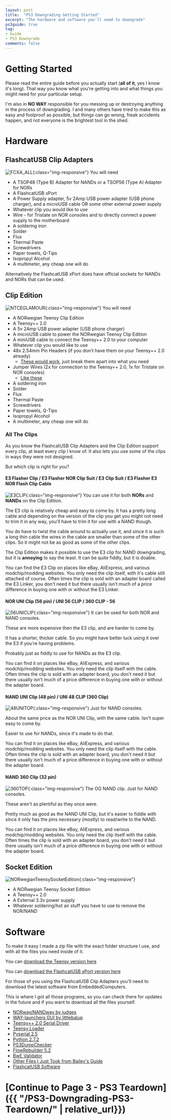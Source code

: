 ```yaml
---
layout: post
title:  "PS3 Downgrading Getting Started"
excerpt: "The hardware and software you'll need to downgrade"
ps3guide: true
tag:
- Guide
- PS3 Downgrade
comments: false
---
```

# Getting Started

Please read the entire guide before you actually start (**all of it**, yes I know it's long).
That way you know what you're getting into and what things you might need for your particular setup.

I'm also in **NO WAY** responsible for you messing up or destroying anything in the process of downgrading.
I and many others have tried to make this as easy and foolproof as possible, but things can go wrong, freak accidents happen, and not everyone is the brightest tool in the shed.

# Hardware

## FlashcatUSB Clip Adapters

![FCXA_ALL](/assets/img/FlashcatAdapters/FCXA_ALL.jpg){:class="img-responsive"}
You will need

* A TSOP48 (Type B) Adapter for NANDs or a TSOP56 (Type A) Adapter for NORs
* A FlashcatUSB xPort
* A Power Supply adapter, 5v 2Amp USB power adapter (USB phone charger), and a microUSB cable OR some other external power supply
* Whatever clip you would like to use
* Wire - for Tristate on NOR consoles and to directly connect a power supply to the motherboard
* A soldering iron
* Solder
* Flux
* Thermal Paste
* Screwdrivers
* Paper towels, Q-Tips
* Isopropyl Alcohol
* A multimeter, any cheap one will do

Alternatively the FlashcatUSB xPort does have official sockets for NANDs and NORs that can be used.

## Clip Edition

![NTCEGLAMOUR](/assets/img/NTCEGLAMOUR.jpg){:class="img-responsive"}
You will need

* A NORwegian Teensy Clip Edition
* A Teensy++ 2.0
* A 5v 2Amp USB power adapter (USB phone charger)
* A microUSB cable to power the NORwegian Teensy Clip Edition
* A miniUSB cable to connect the Teensy++ 2.0 to your computer
* Whatever clip you would like to use
* 48x 2.54mm Pin Headers (if you don't have them on your Teensy++ 2.0 already)
  * [These would work](https://www.amazon.com/Hotop-Pack-Single-Header-Connector/dp/B06XR8CV8P/ref=sr_1_8?ie=UTF8&qid=1509273572&sr=8-8&keywords=pin+header), just break them apart into what you need
* Jumper Wires (2x for connection to the Teensy++ 2.0, 1x for Tristate on NOR consoles)
  * [Like these](https://www.amazon.com/Solderless-Flexible-Breadboard-Jumper-100pcs/dp/B005TZJ0AM/ref=sr_1_4?s=electronics&ie=UTF8&qid=1509248805&sr=1-4&keywords=jumper+wires) 
* A soldering iron
* Solder
* Flux
* Thermal Paste
* Screwdrivers
* Paper towels, Q-Tips
* Isopropyl Alcohol
* A multimeter, any cheap one will do

### All The Clips

As you know the FlashcatUSB Clip Adapters and the Clip Edition support every clip, at least every clip I know of. It also lets you use some of the clips in ways they were not designed.

But which clip is right for you?

#### E3 Flasher Clip / E3 Flasher NOR Clip Suit / E3 Clip Suit / E3 Flasher E3 NOR Flash Clip Cable

![E3CLIP](/assets/img/E3CLIP.jpg){:class="img-responsive"}
You can use it for both **NORs** and **NANDs** on the Clip Edition.

The E3 clip is relatively cheap and easy to come by. It has a pretty long cable and depending on the version of the clip you get you might not need to trim it in any way, you'll have to trim it for use with a NAND though.

You do have to twist the cable around to actually use it,
and since it is such a long thin cable the wires in the cable are smaller than some of the other clips.
So it might not be as good as some of the other clips.

The Clip Edition makes it possible to use the E3 clip for NAND downgrading, but it is **annoying** to say the least. It can be quite fiddly, but it is doable.

You can find the E3 Clip on places like eBay, AliExpress, and various modchip/modding websites. You only need the clip itself, with it's cable still attached of course. Often times the clip is sold with an adapter board called the E3 Linker, you don't need it but there usually isn't much of a price difference in buying one with or without the E3 Linker.

#### NOR UNI Clip (56 pin) / UNI 56 CLIP / 360 CLIP - 56

![56UNICLIP](/assets/img/56UNICLIP.jpg){:class="img-responsive"}
It can be used for both NOR and NAND consoles.

These are more expensive then the E3 clip, and are harder to come by.

It has a shorter, thicker cable. So you might have better luck using it over the E3 if you're having problems.

Probably just as fiddly to use for NANDs as the E3 clip.

You can find it on places like eBay, AliExpress, and various modchip/modding websites. You only need the clip itself with the cable. Often times the clip is sold with an adapter board, you don't need it but there usually isn't much of a price difference in buying one with or without the adapter board.

#### NAND UNI Clip (48 pin) / UNI 48 CLIP (360 Clip)

![48UNITOP](/assets/img/48UNITOP.jpg){:class="img-responsive"}
Just for NAND consoles.

About the same price as the NOR UNI Clip, with the same cable. Isn't super easy to come by.

Easier to use for NANDs, since it's made to do that.

You can find it on places like eBay, AliExpress, and various modchip/modding websites. You only need the clip itself with the cable. Often times the clip is sold with an adapter board, you don't need it but there usually isn't much of a price difference in buying one with or without the adapter board.

#### NAND 360 Clip (32 pin)

![360TOP](/assets/img/360TOP.jpg){:class="img-responsive"}
The OG NAND clip. Just for NAND consoles.

These aren't as plentiful as they once were.

Pretty much as good as the NAND UNI Clip, but it's easier to fiddle with since it only has the pins necessary (mostly) to read/write to the NAND.

You can find it on places like eBay, AliExpress, and various modchip/modding websites. You only need the clip itself with the cable. Often times the clip is sold with an adapter board, you don't need it but there usually isn't much of a price difference in buying one with or without the adapter board.

## Socket Edition

![NORwegianTeensySocketEdition](/assets/img/NORwegianTeensySocketGlamour.jpg){:class="img-responsive"}

* A NORwegian Teensy Socket Edition
* A Teensy++ 2.0
* A External 3.3v power supply
* Whatever soldering/hot air stuff you have to use to remove the NOR/NAND

# Software

To make it easy I made a zip file with the exact folder structure I use, and with all the files you need inside of it.

You can [download the Teensy version here](https://mega.nz/#!ovIEhS5D!Eke5679s1qnOJEv8Bs3BSBIGjsHzn5Zzmj0-w6hrAk4)

You can [download the FlashcatUSB xPort version here](https://mega.nz/#!t3Z3SarA!HlAXxiMV5piTTSJMEBguUbMKgzVwIt6RpjK3qesoSys)

For those of you using the FlashcatUSB Clip Adapters you'll need to download the latest software from EmbeddedComputers.

This is where I got all those programs, so you can check there for updates in the future and if you want to download all the files yourself.

* [NORway/NANDway by judges](https://github.com/hjudges/NORway)
* [WAY-launchers GUI by littlebalup](https://github.com/littlebalup/WAY-launchers)
* [Teensy++ 2.0 Serial Driver](https://www.pjrc.com/teensy/usb_serial.html)
* [Teensy Loader](https://www.pjrc.com/teensy/loader_win10.html)
* [Pyserial 2.5](https://pypi.python.org/pypi/pyserial/2.5)
* [Python 2.7.2](https://www.python.org/download/releases/2.7.2/)
* [PS3DumpChecker](https://github.com/Swizzy/PS3DumpChecker)
* [FlowRebuilder 5.2](http://www.ps3hax.net/showthread.php?t=95794)
* [BwE Validator](http://psx-scene.com/forums/content/bwe-nor-validator-v1-30-3373/)
* [Other Files I Just Took from Bailey's Guide](http://www.ps3hax.net/showthread.php?t=39766)
* [FlashcatUSB Software](http://www.embeddedcomputers.net/software/)

# [Continue to Page 3 - PS3 Teardown]({{ "/PS3-Downgrading-PS3-Teardown/" | relative_url}})